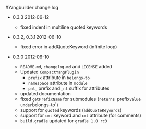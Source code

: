 #Yangbuilder change log

* 0.3.3 2012-06-12
    * fixed indent in multiline quoted keywords

* 0.3.2, 0.3.1 2012-06-10
    * fixed error in addQuoteKeyword (infinite loop)

* 0.3.0 2012-06-10
     * `README.md`, `changelog.md` and `LICENSE` added
     * Updated `CompactYangPlugin`
        * `prefix` attribute in `belongs-to`
        * `namespace` attribute in `module`
        * `pnl_` prefix and `_nl` suffix for attributes
    * updated documentation
    * fixed `getPrefixName` for submodules (`returns `prefix` value under `belongs-to`)
    * support for `quoted` keywords (`addQuoteKeywords`)
    * support for `cmt` keyword and `cmt` attribute (for comments)
    * `build.gradle` updated for `gradle 1.0 rc3`



